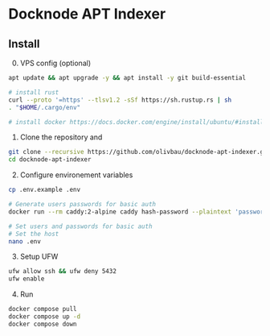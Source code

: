 # Docknode APT Indexer

## Install

0. VPS config (optional)

```bash
apt update && apt upgrade -y && apt install -y git build-essential

# install rust
curl --proto '=https' --tlsv1.2 -sSf https://sh.rustup.rs | sh
. "$HOME/.cargo/env"

# install docker https://docs.docker.com/engine/install/ubuntu/#install-using-the-repository
```

1. Clone the repository and

```bash
git clone --recursive https://github.com/olivbau/docknode-apt-indexer.git
cd docknode-apt-indexer
```

2. Configure environement variables

```bash
cp .env.example .env

# Generate users passwords for basic auth
docker run --rm caddy:2-alpine caddy hash-password --plaintext 'password'

# Set users and passwords for basic auth
# Set the host
nano .env
```

3. Setup UFW

```bash
ufw allow ssh && ufw deny 5432
ufw enable
```

4. Run

```bash
docker compose pull
docker compose up -d
docker compose down
```
